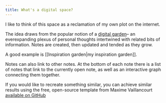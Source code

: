 ```yaml
---
title: What's a digital space?
---
```


I like to think of this space as a reclamation of my own plot on the internet. 

The idea draws from the popular notion of a [digital garden](https://maggieappleton.com/garden-history)– an everexpanding plexus of personal thoughts intertwined with related bits of information. Notes are created, then updated and tended as they grow. 

A good example is [[Inspiration garden|my inspiration garden]].

Notes can also link to other notes. At the bottom of each note there is a list of notes that link to the currently open note, as well as an interactive graph connecting them together.

<p class="callout">If you would like to recreate something similar, you can achieve similar results using the free, open-source template from Maxime Vaillancourt <a href= "https://github.com/maximevaillancourt/digital-garden-jekyll-template">available on GitHub</a>
</p>

